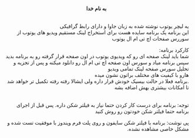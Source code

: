 
<html dir="rtl" lang="far">
<head>
<meta charset="utf-8">
</head>

<body>


<p style="text-align: center;"><strong>به نام خدا</strong></p>
<p style="text-align: right;"><br /> یه لیچر یوتوب نوشته شده به زبان جاوا و دارای رابط گرافیکی <br />این برنامه یک برنامه سایده هست برای استخراج لینک مستقیم ویدیو های یوتوب از سوررس صفحات اچ تی ام ال یوتوب</p>
<p style="text-align: right;">کارکرد برنامه:<br />شما باید لینک صفحه ای رو که ویدیوی یوتوب در اون صفحه قرار گرفته رو به برنامه بدید <br />سپس برنامه میاد و سورس اون صفحه اچ تی ام ال رو دانلود میکنه و پس از تجزیه و تحلیل سورس صفحه لینک تمامی ویدیو<br />هارو با کیفیت های مختلف براتون نشون میده<br />.برنامه فعلا در حالت بیسیک خودش قرار داره ولی ایشالا رفته رفته تکمیل تر خواهد شد تا امکانات بیشتری بهش اضافه بشه</p>
<p style="text-align: right;"><br />توجه: برنامه برای درست کار کردن حتما نیاز به فیلتر شکن داره. پس قبل از اجرای برنامه حتما فیلتر شکن خودتون رو روش کنید</p>
<p style="text-align: right;">پی نوشت: برنامه با فیلتر شکن سایفون و روی پلت فرم ویندوز با موفقیت تست شده و مشکل خاصی مشاهده نشده.</p>
<p>&nbsp;</p>

</body>
</html>
